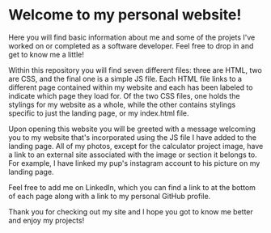 # Welcome to my personal website! 

Here you will find basic information about me and some of the projets I've worked on or completed as a software developer. Feel free to drop in and get to know me a little!

Within this repository you will find seven different files: three are HTML, two are CSS, and the final one is a simple JS file. Each HTML file links to a different page contained within my website and each has been labeled to indicate which page they load for. Of the two CSS files, one holds the stylings for my website as a whole, while the other contains stylings specific to just the landing page, or my index.html file. 

Upon opening this website you will be greeted with a message welcoming you to my website that's incorporated using the JS file I have added to the landing page. All of my photos, except for the calculator project image, have a link to an external site associated with the image or section it belongs to. For example, I have linked my pup's instagram account to his picture on my landing page. 

Feel free to add me on LinkedIn, which you can find a link to at the bottom of each page along with a link to my personal GitHub profile.

Thank you for checking out my site and I hope you got to know me better and enjoy my projects!